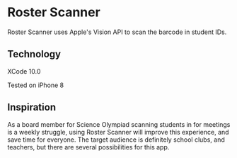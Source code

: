 # Roster Scanner
Roster Scanner uses Apple's Vision API to scan the barcode in student IDs.
## Technology
XCode 10.0

Tested on iPhone 8
## Inspiration
As a board member for Science Olympiad scanning students in for meetings is a weekly struggle, using Roster Scanner will improve this experience, and save time for everyone. 
The target audience is definitely school clubs, and teachers, but there are several possibilities for this app.
